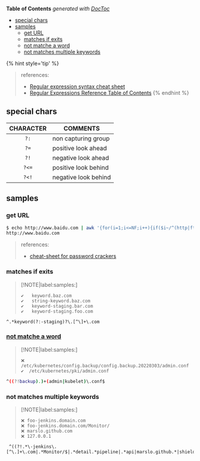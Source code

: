 <!-- START doctoc generated TOC please keep comment here to allow auto update -->
<!-- DON'T EDIT THIS SECTION, INSTEAD RE-RUN doctoc TO UPDATE -->
**Table of Contents**  *generated with [DocToc](https://github.com/thlorenz/doctoc)*

- [special chars](#special-chars)
- [samples](#samples)
  - [get URL](#get-url)
  - [matches if exits](#matches-if-exits)
  - [not matche a word](#not-matche-a-word)
  - [not matches multiple keywords](#not-matches-multiple-keywords)

<!-- END doctoc generated TOC please keep comment here to allow auto update -->

{% hint style='tip' %}
> references:
> - [Regular expression syntax cheat sheet](https://developer.mozilla.org/en-US/docs/Web/JavaScript/Guide/Regular_expressions/Cheatsheet)
> - [Regular Expressions Reference Table of Contents](https://www.regular-expressions.info/refflavors.html)
{% endhint %}


## special chars

| CHARACTER | COMMENTS             |
|:---------:|----------------------|
|    `?:`   | non capturing group  |
|    `?=`   | positive look ahead  |
|    `?!`   | negative look ahead  |
|   `?<=`   | positive look behind |
|   `?<!`   | negative look behind |

## samples

### get URL
```bash
$ echo http://www.baidu.com | awk '{for(i=1;i<=NF;i++){if($i~/^(http|ftp):\/\//)print $i}}'
http://www.baidu.com
```

> references:
> - [cheat-sheet for password crackers](https://www.unix-ninja.com/p/A_cheat-sheet_for_password_crackers)

### matches if exits

> [!NOTE|label:samples:]
> ```
> ✔️   keyword.baz.com
> ✔️   string-keyword.baz.com
> ✔️   keyword-staging.bar.com
> ✔️   keyword-staging.foo.com
> ```

```
^.*keyword(?:-staging)?\.[^\]+\.com
```

### [not matche a word](https://stackoverflow.com/a/67431898/2940319)

> [!NOTE|label:samples:]
> ```
> ❌ /etc/kubernetes/config.backup/config.backup.20220303/admin.conf
> ✔️  /etc/kubernetes/pki/admin.conf
> ```

```bash
^((?!backup).)+(admin|kubelet)\.conf$
```

### not matches multiple keywords

> [!NOTE|label:samples:]
> ```
> ❌ foo-jenkins.domain.com
> ❌ foo-jenkins.domain.com/Monitor/
> ❌ marslo.github.com
> ❌ 127.0.0.1
> ```

```
 ^((?!.*\-jenkins\.[^\.]+\.com|.*Monitor/$|.*detail.*pipeline|.*api|marslo.github.*|shields.io|127.0.0.1|0.0.0.0|localhost).)*$
```
